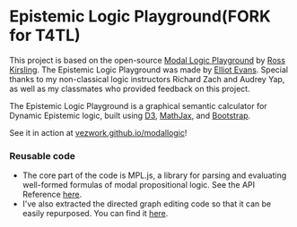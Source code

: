 Epistemic Logic Playground(FORK for T4TL)
======================
This project is based on the open-source <a href="http://rkirsling.github.io/modallogic/">Modal Logic Playground</a> by <a href="https://github.com/rkirsling">Ross Kirsling</a>.
        The Epistemic Logic Playground was made by <a href="https://elliot.website">Elliot Evans</a>.
        Special thanks to my non-classical logic instructors Richard Zach and Audrey Yap, as well
        as my classmates who provided feedback on this project.


The Epistemic Logic Playground is a graphical semantic calculator for Dynamic Epistemic logic, built using [D3](http://d3js.org/), [MathJax](http://www.mathjax.org/), and [Bootstrap](http://getbootstrap.com/).

See it in action at [vezwork.github.io/modallogic](https://vezwork.github.io/modallogic)!

### Reusable code
* The core part of the code is MPL.js, a library for parsing and evaluating well-formed formulas of modal propositional logic. See the API Reference [here](API-Reference.md).
* I've also extracted the directed graph editing code so that it can be easily repurposed. You can find it [here](http://bl.ocks.org/rkirsling/5001347).
